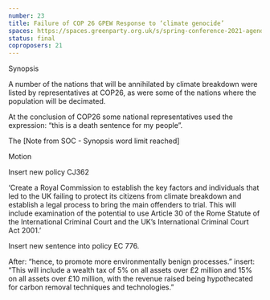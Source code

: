 ```yaml
---
number: 23
title: Failure of COP 26 GPEW Response to ‘climate genocide’
spaces: https://spaces.greenparty.org.uk/s/spring-conference-2021-agenda-forum2/?contentId=78226
status: final
coproposers: 21
---
```

Synopsis


A number of the nations that will be annihilated by climate breakdown were listed by representatives at COP26, as were some of the nations where the population will be decimated.


At the conclusion of COP26 some national representatives used the expression: “this is a death sentence for my people”.


The [Note from SOC - Synopsis word limit reached]



Motion


Insert new policy CJ362


‘Create a Royal Commission to establish the key factors and individuals that led to the UK failing to protect its citizens from climate breakdown and establish a legal process to bring the main offenders to trial. This will include examination of the potential to use Article 30 of the Rome Statute of the International Criminal Court and the UK’s International Criminal Court Act 2001.’


Insert new sentence into policy EC 776.


After: “hence, to promote more environmentally benign processes.” insert: “This will include a wealth tax of 5% on all assets over £2 million and 15% on all assets over £10 million, with the revenue raised being hypothecated for carbon removal techniques and technologies.”
